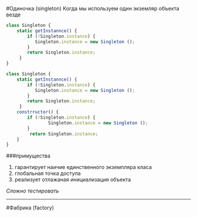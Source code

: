 #Одиночка (singleton)
Когда мы используем один экземляр объекта везде
```javascript 
class Singleton {
    static getInstannce() {
        if (!Singleton.instance) {
           Singleton.instance = new Singleton ();
        }
        return Singleton.instance;
     }
}     
```

```javascript 
class Singleton {
    static getInstannce() {
        if (!Singleton.instance) {
           Singleton.instance = new Singleton ();
        }
        return Singleton.instance;
     }
    constrructor() {
        if (!Singleton.instance) {
                Singleton.instance = new Singleton ();
        }
         return Singleton.instance;
    }
}     
```
###примущества

1. гарантирует наичие единственного экземпляра класа
2. глобальная точка доступа
3. реализует отлажаная инициализация объекта

*Сложно тестировать*

----

#Фабрика (factory)
